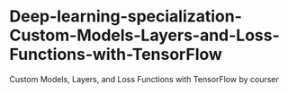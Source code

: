 # Deep-learning-specialization-Custom-Models-Layers-and-Loss-Functions-with-TensorFlow
Custom Models, Layers, and Loss Functions with TensorFlow by courser
